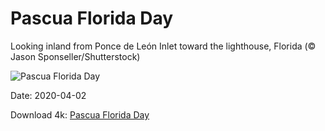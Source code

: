 # Pascua Florida Day

Looking inland from Ponce de León Inlet toward the lighthouse, Florida (© Jason Sponseller/Shutterstock)

![Pascua Florida Day](https://bing.com/th?id=OHR.PascuaFlorida_EN-US1819624171_UHD.jpg&rf=LaDigue_UHD.jpg&pid=hp&w=1024&h=576)

Date: 2020-04-02

Download 4k: [Pascua Florida Day](https://bing.com/th?id=OHR.PascuaFlorida_EN-US1819624171_UHD.jpg&rf=LaDigue_UHD.jpg&pid=hp&w=3840&h=2160)

